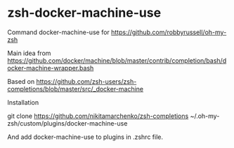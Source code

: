 # zsh-docker-machine-use
Command docker-machine-use for https://github.com/robbyrussell/oh-my-zsh

Main idea from https://github.com/docker/machine/blob/master/contrib/completion/bash/docker-machine-wrapper.bash

Based on https://github.com/zsh-users/zsh-completions/blob/master/src/_docker-machine


Installation 

git clone https://github.com/nikitamarchenko/zsh-completions ~/.oh-my-zsh/custom/plugins/docker-machine-use

And add docker-machine-use to plugins in .zshrc file.
